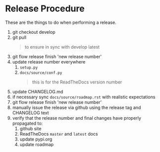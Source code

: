 # Release Procedure

These are the things to do when performing a release.

1. git checkout develop
1. git pull 
    > to ensure in sync with develop latest
1. git flow release finish 'new release number'
1. update release number everywhere
    1. `setup.py`
    1. `docs/source/conf.py`
        > this is for the ReadTheDocs version number
1. update CHANGELOG.md
1. if necessary sync `docs/source/roadmap.rst` with realistic expectations
1. git flow release finish 'new release number'
1. manually issue the release via github using the release tag and CHANGELOG text
1. verify that the release number and final changes have properly propagated to:
    1. github site
    1. ReadTheDocs `master` and `latest` docs
    1. update pypi.org
    1. update roadmap
